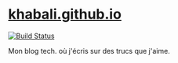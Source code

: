 # [khabali.github.io](htts://khabali.github.io)

[![Build Status](https://travis-ci.org/khabali/khabali.github.io.svg?branch=master)](https://travis-ci.org/khabali/khabali.github.io)

Mon blog tech. où j'écris sur des trucs que j'aime.
